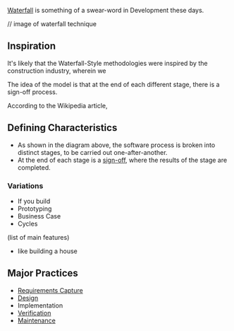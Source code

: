 
[Waterfall]() is something of a swear-word in Development these days.

// image of waterfall technique

## Inspiration

It's likely that the Waterfall-Style methodologies were inspired by the construction industry, wherein we 

The idea of the model is that at the end of each different stage, there is a sign-off process.  

According to the Wikipedia article, 


## Defining Characteristics

- As shown in the diagram above, the software process is broken into distinct stages, to be carried out one-after-another.
- At the end of each stage is a [sign-off](Sign-Off), where the results of the stage are completed. 

### Variations

 - If you build 
- Prototyping
- Business Case
- Cycles

(list of main features)
- like building a house

## Major Practices

- [Requirements Capture](Requirements-Capture)
- [Design](Big-Design-Up-Front)
- Implementation
- [Verification](Manual-Testing)
- [Maintenance](Support)

